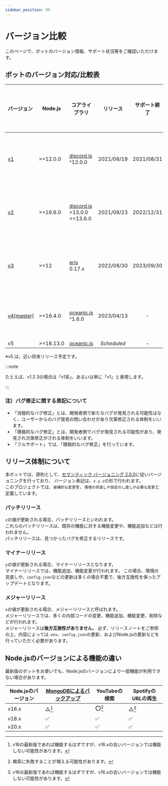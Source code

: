```yaml
---
sidebar_position: 99
---
```

# バージョン比較
このページで、ボットのバージョン情報、サポート状況等をご確認いただけます。

<style>{`
.alert.alert--warning.margin-bottom--md {
  display: none;
}
`}</style>

## ボットのバージョン対応/比較表

<div class="no-wrap-table">

|バージョン                                                                        |Node.js  |コアライブラリ                                        |リリース  |サポート終了|サポート範囲                      |サポート状況              |
|:--------------------------------------------------------------------------------|---------|-------------------------------------------------------|:---------:|:---------:|:-------------------------------:|:----------------------------|
|[v1](https://github.com/mtripg6666tdr/Discord-SimpleMusicBot/tree/v1)            |>=12.0.0 |[discord.js](https://discord.js.org/) ^12.0.0          |2021/08/19 |2021/08/31 |-                                |:x:サポート終了              |
|[v2](https://github.com/mtripg6666tdr/Discord-SimpleMusicBot/tree/v2)            |>=16.6.0 |[discord.js](https://discord.js.org/) >13.0.0 \<=13.6.0|2021/08/23 |2022/12/31 |-                                |:x:サポート終了              |
|[v3](https://github.com/mtripg6666tdr/Discord-SimpleMusicBot/tree/v3)            |>=12     |[eris](https://abal.moe/Eris/) 0.17.x                  |2022/08/30 |2023/09/30 |-                                |:x:サポート終了              |
|[v4(master)](https://github.com/mtripg6666tdr/Discord-SimpleMusicBot/tree/master)|>=16.4.0 |[oceanic.js](https://oceanic.ws/) ^1.6.0               |2023/04/13 |-          |フルサポート                      |:white_check_mark:サポート中|
|v5                                                                               |>=18.13.0|[oceanic.js](https://oceanic.ws/)                      |*Scheduled*|-          |-                                |-                            |

※v5 は、近い将来リリース予定です。

</div>

:::note

たとえば、v1.2.3の場合は「v1系」、あるいは単に「v1」と表現します。

:::

### 注）バグ修正に関する表記について
* 「消極的なバグ修正」とは、開発者側で新たなバグが発見される可能性はなく、ユーザーからのバグ発見の問い合わせがあり次第修正される体制をいいます。
* 「積極的なバグ修正」とは、開発者側でバグが発見される可能性があり、発見され次第修正がされる体制をいいます。
* 「フルサポート」では、「積極的なバグ修正」を行っています。

## リリース体制について
本ボットでは、原則として、[セマンティック バージョニング 2.0.0](https://semver.org/lang/ja/)に従いバージョニングを行っており、
バージョン表記は、`x.y.z`の形で行われます。  
このプロジェクトでは、`破壊的な変更`を、`環境の見直しや設定のし直しが必要な変更`と定義しています。

### パッチリリース
`z`の値が更新される場合、パッチリリースといわれます。  
これらのパッチリリースは、既存の機能に対する機能変更や、機能追加などは行われません。  
パッチリリースは、見つかったバグを修正するリリースです。

### マイナーリリース
`y`の値が更新される場合、マイナーリリースとなります。  
マイナーリリースでは、機能追加、機能変更が行われます。
この場合、環境の見直しや、`config.json`などの更新は多くの場合不要で、後方互換性を保ったアップデートとなります。

### メジャーリリース
`x`の値が更新される場合、メジャーリリースと呼ばれます。  
メジャーリリースでは、多くの内部コードの変更、機能追加、機能変更、削除などが行われます。  
メジャーリリースは**後方互換性がありません**。
必ず、リリースノートをご参照の上、内容によっては`.env`、`config.json`の更新、およびNode.jsの更新などを行っていただく必要があります。

## Node.jsのバージョンによる機能の違い
最新版のボットをお使いでも、Node.jsのバージョンにより一部機能が利用できない場合があります。

|Node.jsのバージョン|[MongoDBによるバックアップ](./backup/mongo.md)|YouTubeの検索           |SpotifyのURLの再生       |
|------------------|---------------------------------------------|------------------------|------------------------|
|v16.x             |△[^1]                                       |:o:[^2]                 |△[^1]                  |
|v18.x             |:white_check_mark:                           |:white_check_mark:      |:white_check_mark:      |
|v20.x             |:white_check_mark:                           |:white_check_mark:      |:white_check_mark:      |

[^1]: v16の最新版であれば機能するはずですが、v16.xの古いバージョンでは機能しない可能性があります。
[^2]: 検索に失敗することが増える可能性があります。

